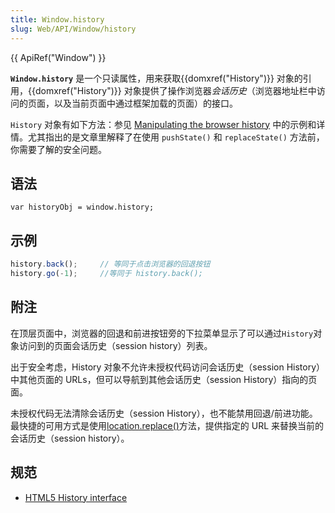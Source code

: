 ```yaml
---
title: Window.history
slug: Web/API/Window/history
---
```


{{ ApiRef("Window") }}

**`Window.history`** 是一个只读属性，用来获取{{domxref("History")}} 对象的引用，{{domxref("History")}} 对象提供了操作浏览器*会话历史*（浏览器地址栏中访问的页面，以及当前页面中通过框架加载的页面）的接口。

`History` 对象有如下方法：参见 [Manipulating the browser history](/zh-CN/docs/Web/API/History_API) 中的示例和详情。尤其指出的是文章里解释了在使用 `pushState()` 和 `replaceState()` 方法前，你需要了解的安全问题。

## 语法

```plain
var historyObj = window.history;
```

## 示例

```js
history.back();     // 等同于点击浏览器的回退按钮
history.go(-1);     //等同于 history.back();
```

## 附注

在顶层页面中，浏览器的回退和前进按钮旁的下拉菜单显示了可以通过`History`对象访问到的页面会话历史（session history）列表。

出于安全考虑，History 对象不允许未授权代码访问会话历史（session History）中其他页面的 URLs，但可以导航到其他会话历史（session History）指向的页面。

未授权代码无法清除会话历史（session History），也不能禁用回退/前进功能。最快捷的可用方式是使用[location.replace()](/zh-CN/DOM/window.location#replace)方法，提供指定的 URL 来替换当前的会话历史（session history）。

## 规范

- [HTML5 History interface](http://whatwg.org/html#the-history-interface)

